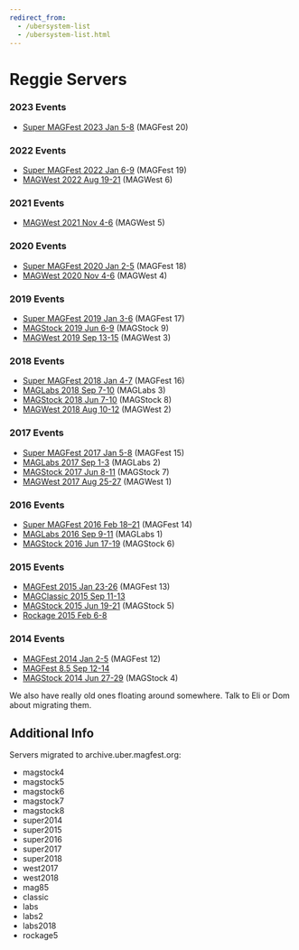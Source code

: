 ```yaml
---
redirect_from:
  - /ubersystem-list
  - /ubersystem-list.html
---
```


# Reggie Servers

### 2023 Events
* [Super MAGFest 2023 Jan 5-8](https://super2022.reggie.magfest.org/) (MAGFest 20)

### 2022 Events
* [Super MAGFest 2022 Jan 6-9](https://super2022.reggie.magfest.org/) (MAGFest 19)
* [MAGWest 2022 Aug 19-21](https://west2022.reggie.magfest.org/) (MAGWest 6)

### 2021 Events
* [MAGWest 2021 Nov 4-6](https://west2021.reggie.magfest.org/) (MAGWest 5)

### 2020 Events

* [Super MAGFest 2020 Jan 2-5](https://super2020.reggie.magfest.org/) (MAGFest 18)
* [MAGWest 2020 Nov 4-6](https://west2020.reggie.magfest.org/) (MAGWest 4)


### 2019 Events

* [Super MAGFest 2019 Jan 3-6](https://super2019.reggie.magfest.org) (MAGFest 17)
* [MAGStock 2019 Jun 6-9](https://stock2019.reggie.magfest.org/) (MAGStock 9)
* [MAGWest 2019 Sep 13-15](https://west2019.reggie.magfest.org/) (MAGWest 3)


### 2018 Events

* [Super MAGFest 2018 Jan 4-7](https://super2018.uber.magfest.org/uber) (MAGFest 16)
* [MAGLabs 2018 Sep 7-10](https://labs2018.uber.magfest.org/uber) (MAGLabs 3)
* [MAGStock 2018 Jun 7-10](https://magstock8.uber.magfest.org/uber) (MAGStock 8)
* [MAGWest 2018 Aug 10-12](https://west2018.uber.magfest.org/uber) (MAGWest 2)


### 2017 Events

* [Super MAGFest 2017 Jan 5-8](https://super2017.uber.magfest.org/uber) (MAGFest 15)
* [MAGLabs 2017 Sep 1-3](https://labs2.uber.magfest.org/uber) (MAGLabs 2)
* [MAGStock 2017 Jun 8-11](https://magstock7.uber.magfest.org/uber) (MAGStock 7)
* [MAGWest 2017 Aug 25-27](https://west2017.uber.magfest.org/uber) (MAGWest 1)


### 2016 Events

* [Super MAGFest 2016 Feb 18–21](https://super2016.uber.magfest.org/uber) (MAGFest 14)
* [MAGLabs 2016 Sep 9-11](https://labs.uber.magfest.org/uber) (MAGLabs 1)
* [MAGStock 2016 Jun 17-19](https://magstock6.uber.magfest.org/uber) (MAGStock 6)


### 2015 Events

* [MAGFest 2015 Jan 23-26](https://super2015.uber.magfest.org/uber) (MAGFest 13)
* [MAGClassic 2015 Sep 11-13](https://classic.uber.magfest.org/uber)
* [MAGStock 2015 Jun 19-21](https://magstock5.uber.magfest.org/uber) (MAGStock 5)
* [Rockage 2015 Feb 6-8](https://rockage.uber.magfest.org/uber)


### 2014 Events

* [MAGFest 2014 Jan 2-5](https://super2014.uber.magfest.org/uber) (MAGFest 12)
* [MAGFest 8.5 Sep 12-14](https://mag85.uber.magfest.org/uber)
* [MAGStock 2014 Jun 27-29](https://magstock4.uber.magfest.org/uber) (MAGStock 4)


We also have really old ones floating around somewhere. Talk to Eli or Dom about migrating them.

## Additional Info

Servers migrated to archive.uber.magfest.org:

* magstock4
* magstock5
* magstock6
* magstock7
* magstock8
* super2014
* super2015
* super2016
* super2017
* super2018
* west2017
* west2018
* mag85
* classic
* labs
* labs2
* labs2018
* rockage5
